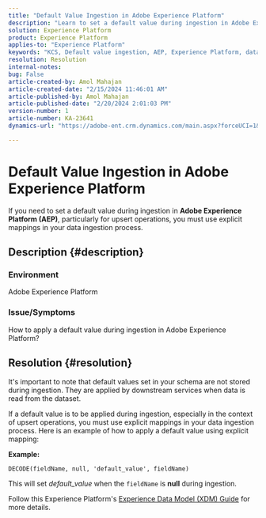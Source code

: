 ```yaml
---
title: "Default Value Ingestion in Adobe Experience Platform"
description: "Learn to set a default value during ingestion in Adobe Experience Platform. Use explicit mappings in data ingestion process."
solution: Experience Platform
product: Experience Platform
applies-to: "Experience Platform"
keywords: "KCS, Default value ingestion, AEP, Experience Platform, dataset, field name"
resolution: Resolution
internal-notes: 
bug: False
article-created-by: Amol Mahajan
article-created-date: "2/15/2024 11:46:01 AM"
article-published-by: Amol Mahajan
article-published-date: "2/20/2024 2:01:03 PM"
version-number: 1
article-number: KA-23641
dynamics-url: "https://adobe-ent.crm.dynamics.com/main.aspx?forceUCI=1&pagetype=entityrecord&etn=knowledgearticle&id=3bca0ac5-f7cb-ee11-9079-6045bd006b25"

---
```

# Default Value Ingestion in Adobe Experience Platform


If you need to set a default value during ingestion in <b>Adobe Experience Platform (AEP)</b>, particularly for upsert operations, you must use explicit mappings in your data ingestion process.

## Description {#description}


### <b>Environment</b>

Adobe Experience Platform



### <b>Issue/Symptoms</b>

How to apply a default value during ingestion in Adobe Experience Platform?


## Resolution {#resolution}


It's important to note that default values set in your schema are not stored during ingestion. They are applied by downstream services when data is read from the dataset.



If a default value is to be applied during ingestion, especially in the context of upsert operations, you must use explicit mappings in your data ingestion process.
Here is an example of how to apply a default value using explicit mapping:



<b>Example:</b>

`DECODE(fieldName, null, 'default_value', fieldName)`

This will set *default_value* when the `fieldName` is <b>null</b> during ingestion.



Follow this Experience Platform's [Experience Data Model (XDM) Guide](https://experienceleague.adobe.com/docs/experience-platform/xdm/ui/fields/overview.html) for more details.


